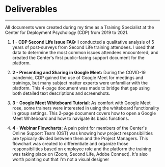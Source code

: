 # Deliverables
--------------------
All documents were created during my time as a Training Specialist at the Center for Deployment Psychology (CDP) from 2019 to 2021.

1) **1 - CDP Second Life Issue FAQ:** I conducted a qualitative analysis of 5 years of post-surveys from Second Life training attendees. I used that data to determine the most common issues attendees encountered, and created the Center's first public-facing support document for the platform. 

2) **2 - Presenting and Sharing in Google Meet:** During the COVID-19 pandemic, CDP gained the use of Google Meet for meetings and trainings, but many subject matter experts were unfamiliar with the platform. This 4-page document was made to bridge that gap using both detailed text descriptions and screenshots.

3) **3 - Google Meet Whiteboard Tutorial:** As comfort with Google Meet rose, some trainers were interested in using the whiteboard functionality in group settings. This 2-page document covers how to open a Google Meet Whiteboard and how to navigate its basic functions. 

4) **4 - Webinar Flowcharts:** A pain point for members of the Center's Online Support Team (OST) was knowing how project responsibilities are typically divided between them and the Project Managers. This flowchart was created to differentiate and organize those responsibilities based on employee role and the platform the training was taking place on (Zoom, Second Life, Adobe Connect). It's also worth pointing out that I'm not a visual designer 
